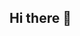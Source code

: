 ## Hi there 👋

<!--
**dzp5103/dzp5103** is a ✨ _special_ ✨ repository because its `README.md` (this file) appears on your GitHub profile.
dzp5103
Here are some ideas to get you started:

- 🔭 I’m currently working on ...
- 🌱 I’m currently learning ...
- 👯 I’m looking to collaborate on ...
- 🤔 I’m looking for help with ...
- 💬 Ask me about ...
- 📫 How to reach me: ...
- 😄 Pronouns: ...
- ⚡ Fun fact: ...
-->

